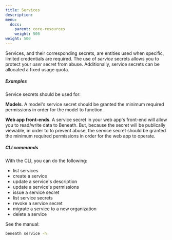 ```yaml
---
title: Services
description:
menu:
  docs:
    parent: core-resources
    weight: 500
weight: 500
---
```

Services, and their corresponding secrets, are entities used when specific, limited credentials are required. 
The use of *service* secrets allows you to protect your *user* secret from abuse. Additionally, service secrets can be allocated a fixed usage quota.

##### Examples
Service secrets should be used for:

**Models**. A model's service secret should be granted the minimum required permissions in order for the model to function.

**Web app front-ends**. A service secret in your web app's front-end will allow you to read/write data to Beneath. 
But, because the secret will be publically viewable, in order to to prevent abuse, the service secret should be granted the minimum required permissions in order for the web app to operate.

##### CLI commands
With the CLI, you can do the following:

- list services 
- create a service 
- update a service's description 
- update a service's permissions 
- issue a service secret 
- list service secrets 
- revoke a service secret 
- migrate a service to a new organization 
- delete a service

See the manual:
```bash
beneath service -h
```